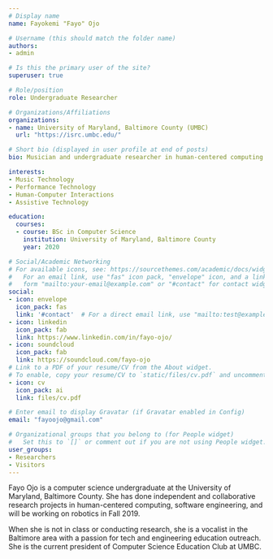 ```yaml
---
# Display name
name: Fayokemi "Fayo" Ojo

# Username (this should match the folder name)
authors:
- admin

# Is this the primary user of the site?
superuser: true

# Role/position
role: Undergraduate Researcher

# Organizations/Affiliations
organizations:
- name: University of Maryland, Baltimore County (UMBC)
  url: "https://isrc.umbc.edu/"

# Short bio (displayed in user profile at end of posts)
bio: Musician and undergraduate researcher in human-centered computing looking for interdisciplinary, graduate school opportunities.

interests:
- Music Technology
- Performance Technology
- Human-Computer Interactions
- Assistive Technology

education:
  courses:
  - course: BSc in Computer Science
    institution: University of Maryland, Baltimore County
    year: 2020

# Social/Academic Networking
# For available icons, see: https://sourcethemes.com/academic/docs/widgets/#icons
#   For an email link, use "fas" icon pack, "envelope" icon, and a link in the
#   form "mailto:your-email@example.com" or "#contact" for contact widget.
social:
- icon: envelope
  icon_pack: fas
  link: '#contact'  # For a direct email link, use "mailto:test@example.org".
- icon: linkedin
  icon_pack: fab
  link: https://www.linkedin.com/in/fayo-ojo/
- icon: soundcloud
  icon_pack: fab
  link: https://soundcloud.com/fayo-ojo
# Link to a PDF of your resume/CV from the About widget.
# To enable, copy your resume/CV to `static/files/cv.pdf` and uncomment the lines below.  
- icon: cv
  icon_pack: ai
  link: files/cv.pdf

# Enter email to display Gravatar (if Gravatar enabled in Config)
email: "fayoojo@gmail.com"

# Organizational groups that you belong to (for People widget)
#   Set this to `[]` or comment out if you are not using People widget.  
user_groups:
- Researchers
- Visitors
---
```


Fayo Ojo is a computer science undergraduate at the University of Maryland, Baltimore County. She has done independent and collaborative research projects in human-centered computing, software engineering, and will be working on robotics in Fall 2019.

When she is not in class or conducting research, she is a vocalist in the Baltimore area with a passion for tech and engineering education outreach. She is the current president of Computer Science Education Club at UMBC.
